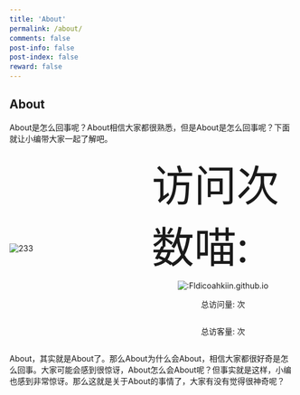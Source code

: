 ```yaml
---
title: 'About'
permalink: /about/
comments: false
post-info: false
post-index: false
reward: false
---
```

## About

About是怎么回事呢？About相信大家都很熟悉，但是About是怎么回事呢？下面就让小编带大家一起了解吧。

<!-- more -->

[//]: ![233](img/106956805_p0.png)

<!-- markdownlint-disable MD033 -->
<script async src="https://busuanzi.icodeq.com/busuanzi.pure.mini.js"></script>
<style>
  .container {
    display: flex;
    align-items: center;
  }

  .image {
    flex: 1;
    max-width: 384px;
    max-height: 576px;
  }

  .code-tail-container {
    flex: 1;
    display: flex;
    flex-direction: column;
    justify-content: center;
    align-items: center;
  }

  .code {
    margin-bottom: 10px;
    font-size: 75px;
  }

  .tail {
    transform: scale(1);
  }
</style>

<div class="container">
  <div class="image">
    <img src="https://pixiv.cat/106956805.jpg" alt="233" width="384" height="576">
  </div>

  <div class="code-tail-container">
    <div class="code">
      访问次数喵:</br>
    </div>
    <div class="tail">
      <img src="https://counter.likepoems.com/get/@:Fldicoahkiin.github.io" alt=":Fldicoahkiin.github.io" />
    </div>
    <p>总访问量: <span id="busuanzi_value_site_pv"></span>次</p>
    <p>总访客量: <span id="busuanzi_value_site_uv"></span>次</p>
  </div>
</div>

About，其实就是About了。那么About为什么会About，相信大家都很好奇是怎么回事。大家可能会感到很惊讶，About怎么会About呢？但事实就是这样，小编也感到非常惊讶。那么这就是关于About的事情了，大家有没有觉得很神奇呢？
